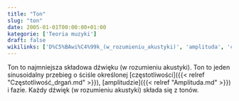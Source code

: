 ```yaml
---
title: "Ton"
slug: "ton"
date: 2005-01-01T00:00:00+01:00
kategorie: ['Teoria muzyki']
draft: false
wikilinks: ['D%C5%BAwi%C4%99k_(w_rozumieniu_akustyki)', 'amplituda', 'cz%C4%99stotliwo%C5%9B%C4%87']
---
```

Ton to najmniejsza składowa dźwięku (w rozumieniu
akustyki)<!-- link nie odnosił się do niczego: 'Ton' ('content/książka/Ton.md') links to 'Dźwięk_\\(w_rozumieniu_akustyki\\)' ('content/książka/Dźwięk_\\(w_rozumieniu_akustyki\\).md') and that does not exist -->. Ton to jeden
sinusoidalny przebieg o ściśle określonej
[częstotliwości]({{< relref "Częstotliwość_drgań.md" >}}),
[amplitudzie]({{< relref "Amplituda.md" >}}) i fazie. Każdy dźwięk (w rozumieniu
akustyki) składa się z tonów.

